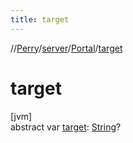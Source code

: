 ```yaml
---
title: target
---
```

//[Perry](../../../index.html)/[server](../index.html)/[Portal](index.html)/[target](target.html)



# target



[jvm]\
abstract var [target](target.html): [String](https://kotlinlang.org/api/latest/jvm/stdlib/kotlin/-string/index.html)?




